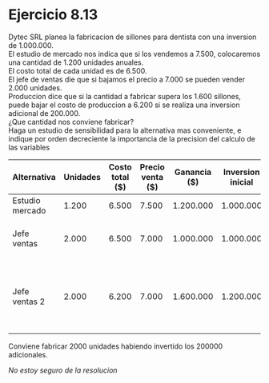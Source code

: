 # Ejercicio 8.13

Dytec SRL planea la fabricacion de sillones para dentista con una inversion de 1.000.000.									
El estudio de mercado nos indica que si los vendemos a 7.500, colocaremos una cantidad de 1.200 unidades anuales.									
El costo total de cada unidad es de 6.500.									
El jefe de ventas die que si bajamos el precio a 7.000 se pueden vender 2.000 unidades.									
Produccion dice que si la cantidad a fabricar supera los 1.600 sillones, puede bajar el costo de produccion a 6.200 si se realiza una inversion adicional de 200.000.									
¿Que cantidad nos conviene fabricar?									
Haga un estudio de sensibilidad para la alternativa mas conveniente, e indique por orden decreciente la importancia de la precision del calculo de las variables									

| Alternativa     | Unidades | Costo total ($) | Precio venta ($) | Ganancia ($) | Inversion inicial | Tiempo recuperacion (años) | Ganancia al año | Nota                                                   |
|-----------------|----------|-----------------|------------------|--------------|-------------------|----------------------------|-----------------|--------------------------------------------------------|
| Estudio mercado |    1.200 |           6.500 |            7.500 |    1.200.000 |         1.000.000 |                          1 |         200.000 |                                                        |
| Jefe ventas     |    2.000 |           6.500 |            7.000 |    1.000.000 |         1.000.000 |                          1 |               0 | Con analisis sin el de produccion                      |
| Jefe ventas 2   |    2.000 |           6.200 |            7.000 |    1.600.000 |         1.200.000 |                          1 |         400.000 | Unidades es mayor a 1600, se hizo inversion de 200.000 |

Conviene fabricar 2000 unidades habiendo invertido los 200000 adicionales.

*No estoy seguro de la resolucion*
